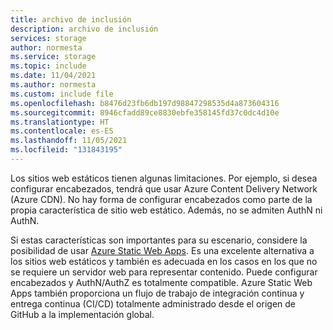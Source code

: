 ```yaml
---
title: archivo de inclusión
description: archivo de inclusión
services: storage
author: normesta
ms.service: storage
ms.topic: include
ms.date: 11/04/2021
ms.author: normesta
ms.custom: include file
ms.openlocfilehash: b8476d23fb6db197d98847298535d4a873604316
ms.sourcegitcommit: 8946cfadd89ce8830ebfe358145fd37c0dc4d10e
ms.translationtype: HT
ms.contentlocale: es-ES
ms.lasthandoff: 11/05/2021
ms.locfileid: "131843195"
---
```

Los sitios web estáticos tienen algunas limitaciones. Por ejemplo, si desea configurar encabezados, tendrá que usar Azure Content Delivery Network (Azure CDN). No hay forma de configurar encabezados como parte de la propia característica de sitio web estático. Además, no se admiten AuthN ni AuthN. 

Si estas características son importantes para su escenario, considere la posibilidad de usar [Azure Static Web Apps](https://azure.microsoft.com/services/app-service/static/). Es una excelente alternativa a los sitios web estáticos y también es adecuada en los casos en los que no se requiere un servidor web para representar contenido. Puede configurar encabezados y AuthN/AuthZ es totalmente compatible. Azure Static Web Apps también proporciona un flujo de trabajo de integración continua y entrega continua (CI/CD) totalmente administrado desde el origen de GitHub a la implementación global.